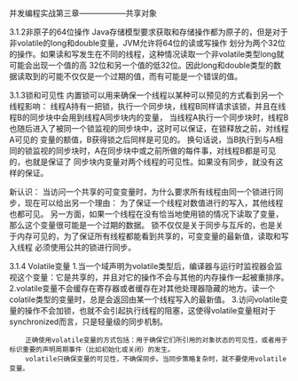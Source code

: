 并发编程实战第三章——————共享对象


   3.1.2非原子的64位操作
    Java存储模型要求获取和存储操作都为原子的，但是对于非volatile的long和double变量，JVM允许将64位的读或写操作
    划分为两个32位的操作。如果读和写发生在不同的线程，这种情况读取一个非volatile类型long就可能会出现一个值的高
    32位和另一个值的低32位。因此long和double类型的数据读取到的可能不仅仅是一个过期的值，而有可能是一个错误的值。


   3.1.3锁和可见性
       内置锁可以用来确保一个线程以某种可以预见的方式看到另一个线程影响：
       线程A持有一把锁，执行一个同步块，线程B同样请求该锁，并且在线程B的同步块中会用到线程A同步块内的变量，
       当线程A执行一个同步块时，线程B也随后进入了被同一个锁监视的同步块中，这时可以保证，在锁释放之前，对线程A可见的
       变量的额值，B获得锁之后同样是可见的。
       换句话说，当B执行到与A相同的锁监视的同步块时，A在同步块中或之前所做的每件事，对线程B都是可见的，也就是保证了
       同步块内变量对两个线程的可见性。如果没有同步，就没有这样的保证。

   新认识：
   当访问一个共享的可变变量时，为什么要求所有线程由同一个锁进行同步，现在可以给出另一个理由：
       为了保证一个线程对数值进行的写入，其他线程也都可见。
       另一方面，如果一个线程在没有恰当地使用锁的情况下读取了变量，那么这个变量很可能是一个过期的数据。
       锁不仅仅是关于同步与互斥的，也是关于内存可见的，为了保证所有线程都能看到共享的，可变变量的最新值，读取和写入线程
       必须使用公共的锁进行同步。


   3.1.4 Volatile变量
        1.当一个域声明为volatile类型后，编译器与运行时监视器会监视这个变量：它是共享的，并且对它的操作不会与其他的内存操作一起被重排序。
        2.volatile变量不会缓存在寄存器或者缓存在对其他处理器隐藏的地方。读一个colatile类型的变量时，总是会返回由某一个线程写入的最新值。
        3.访问volatile变量的操作不会加锁，也就不会引起执行线程的阻塞，这使得volatile变量相对于synchronized而言，只是轻量级的同步机制。

        正确使用volatile变量的方式包括：用于确保它们所引用的对象状态的可见性，或者用于标识重要的声明周期事件（比如初始化或关闭）的发生。
        volatile只确保变量的可见性，不确保同步。当同步策略复杂时，就不要使用volatile变量。

